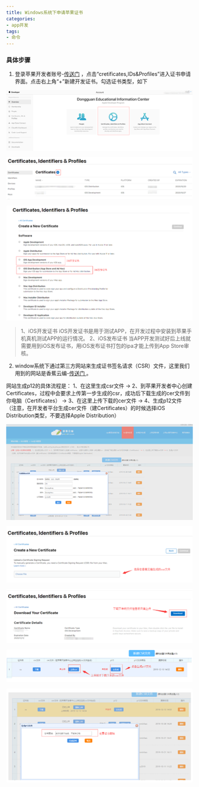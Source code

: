 ```yaml
---
title: Windows系统下申请苹果证书
categories:
- app开发
tags:
- 命令
---
```


### 具体步骤

1. 登录苹果开发者账号-[传送门](https://idmsa.apple.com/IDMSWebAuth/signin?appIdKey=891bd3417a7776362562d2197f89480a8547b108fd934911bcbea0110d07f757&path=%2Faccount%2F&rv=1)  ，点击“cretificates,IDs&Profiles”进入证书申请界面。点击右上角“+”新建开发证书。勾选证书类型，如下

![cretificates,IDs&Profiles](Windows系统下创建苹果证书/16.png)

![新建证书](Windows系统下创建苹果证书/5.png)

![证书类型](Windows系统下创建苹果证书/6.png)

> 1、iOS开发证书
> iOS开发证书是用于测试APP，在开发过程中安装到苹果手机真机测试APP的运行情况。
> 2、iOS发布证书
> 当APP开发测试好后上线就需要用到iOS发布证书，用iOS发布证书打包的ipa才能上传到App Store审核。

2. window系统下通过第三方网站来生成证书签名请求（CSR）文件，这里我们用到的网站是香蕉云编-[传送门 ](https://www.yunedit.com/update/ioszhengshu/list)。

网站生成p12的具体流程是： 1、在这里生成csr文件 -> 2、到苹果开发者中心创建Certificates，过程中会要求上传第一步生成的csr，成功后下载生成的cer文件到你电脑（Certificates） -> 3、在这里上传下载的cer文件 -> 4、生成p12文件
（注意，在开发者平台生成cer文件（建Certificates）的时候选择iOS Distribution类型，不要选择Apple Distribution）

![生成csr文件](Windows系统下创建苹果证书/7.png)

![选择csr文件](Windows系统下创建苹果证书/8.png)

![下载cer文件](Windows系统下创建苹果证书/10.png)

![下载p12文件](Windows系统下创建苹果证书/9.png)

![设置密码](Windows系统下创建苹果证书/11.png)




